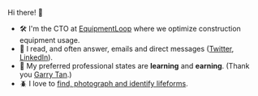 Hi there! 🙂

- 🛠 I'm the CTO at [EquipmentLoop](https://www.equipmentloop.se/en) where we optimize construction equipment usage.
- 🔗 I read, and often answer, emails and direct messages ([Twitter](https://twitter.com/carlvonblixen), [LinkedIn](https://www.linkedin.com/in/carlvonblixen/)).
- 🌱 My preferred professional states are **learning** and **earning**. (Thank you [Garry Tan](https://twitter.com/garrytan).)
- 🪲 I love to [find, photograph and identify lifeforms](https://www.inaturalist.org/observations?photos&place_id=any&quality_grade=research&user_id=carlvonblixen&verifiable=any).
